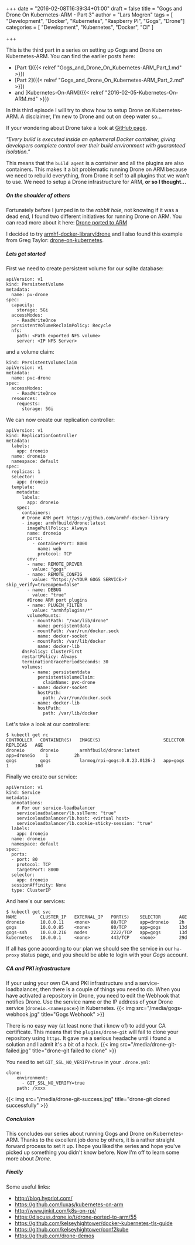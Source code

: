 +++
date = "2016-02-08T16:39:34+01:00"
draft = false
title = "Gogs and Drone On Kubernetes-ARM - Part 3"
author = "Lars Mogren"
tags = [ "Development", "Docker", "Kubernetes", "Raspberry PI", "Gogs", "Drone"]
categories = [ "Development", "Kubernetes", "Docker", "CI" ]

+++

This is the third part in a series on setting up Gogs and Drone on
Kubernetes-ARM. You can find the earlier posts here:

* [Part 1]({{< relref "Gogs_and_Drone_On_Kubernetes-ARM_Part_1.md" >}})
* [Part 2]({{< relref "Gogs_and_Drone_On_Kubernetes-ARM_Part_2.md" >}})
* and [Kubernetes-On-ARM]({{< relref "2016-02-05-Kubernetes-On-ARM.md" >}})

In this third episode I will try to show how to setup Drone on Kubernetes-ARM.
A disclaimer, I'm new to Drone and out on deep water so...
<!--more-->

If your wondering about Drone take a look at
[GitHub page](https://github.com/drone/drone).

_"Every build is executed inside an ephemeral Docker container, giving
developers complete control over their build environment with guaranteed
isolation."_

This means that the `build agent` is a container and all the plugins are also
containers. This makes it a bit problematic running Drone on ARM because we
need to rebuild everything, from Drone it self to all plugins that we wan't to
use. We need to setup a Drone infrastructure for ARM, __or so I thought...__

##### On the shoulder of others
Fortunately before I jumped in to the _rabbit hole_, not knowing if it was a
dead end, I found two different initiatives for running Drone on ARM. You can
read more about it here:
[Drone ported to ARM](https://discuss.drone.io/t/drone-ported-to-arm/55)

I decided to try
[armhf-docker-library/drone](https://github.com/armhf-docker-library/drone) and
I also found this example from Greg Taylor: [drone-on-kubernetes](https://github.com/drone-demos/drone-on-kubernetes/).

##### Lets get started
First we need to create persistent volume for our sqlite database:
```
apiVersion: v1
kind: PersistentVolume
metadata:
  name: pv-drone
spec:
  capacity:
    storage: 5Gi
  accessModes:
    - ReadWriteOnce
  persistentVolumeReclaimPolicy: Recycle
  nfs:
    path: <Path exported NFS volume>
    server: <IP NFS Server>
```

and a volume claim:
```
kind: PersistentVolumeClaim
apiVersion: v1
metadata:
  name: pvc-drone
spec:
  accessModes:
    - ReadWriteOnce
  resources:
    requests:
      storage: 5Gi
```

We can now create our replication controller:
```
apiVersion: v1
kind: ReplicationController
metadata:
  labels:
    app: droneio
  name: droneio
  namespace: default
spec:
  replicas: 1
  selector:
    app: droneio
  template:
    metadata:
      labels:
        app: droneio
    spec:
      containers:
      # Drone ARM port https://github.com/armhf-docker-library
      - image: armhfbuild/drone:latest
        imagePullPolicy: Always
        name: droneio
        ports:
          - containerPort: 8000
            name: web   
            protocol: TCP
        env:
        - name: REMOTE_DRIVER
          value: "gogs"
        - name: REMOTE_CONFIG
          value: "https://<YOUR GOGS SERVICE>?skip_verify=true&open=false"
        - name: DEBUG
          value: "true"
        #Drone ARM port plugins
        - name: PLUGIN_FILTER
          value: "armhfplugins/*"
        volumeMounts:
          - mountPath: "/var/lib/drone"
            name: persistentdata
          - mountPath: /var/run/docker.sock
            name: docker-socket
          - mountPath: /var/lib/docker
            name: docker-lib
      dnsPolicy: ClusterFirst
      restartPolicy: Always
      terminationGracePeriodSeconds: 30
      volumes:
          - name: persistentdata
            persistentVolumeClaim:
              claimName: pvc-drone
          - name: docker-socket
            hostPath:
              path: /var/run/docker.sock
          - name: docker-lib
            hostPath:
              path: /var/lib/docker
```

Let's take a look at our controllers:
```shell
$ kubectl get rc
CONTROLLER   CONTAINER(S)   IMAGE(S)                        SELECTOR       REPLICAS   AGE
droneio      droneio        armhfbuild/drone:latest         app=droneio    1          2h
gogs         gogs           larmog/rpi-gogs:0.8.23.0126-2   app=gogs       1          10d
```


Finally we create our service:
```
apiVersion: v1
kind: Service
metadata:
  annotations:
    # For our service-loadbalancer
    serviceloadbalancer/lb.sslTerm: "true"
    serviceloadbalancer/lb.host: <virtual host>
    serviceloadbalancer/lb.cookie-sticky-session: "true"
  labels:
    app: droneio
  name: droneio
  namespace: default
spec:
  ports:
  - port: 80
    protocol: TCP
    targetPort: 8000
  selector:
    app: droneio
  sessionAffinity: None
  type: ClusterIP
```

And here´s our services:
```shell
$ kubectl get svc
NAME         CLUSTER_IP   EXTERNAL_IP   PORT(S)    SELECTOR       AGE
droneio      10.0.0.11    <none>        80/TCP     app=droneio    2h
gogs         10.0.0.85    <none>        80/TCP     app=gogs       13d
gogs-ssh     10.0.0.216   nodes         2222/TCP   app=gogs       13d
kubernetes   10.0.0.1     <none>        443/TCP    <none>         29d
```

If all has gone according to our plan we should see the service in our
`ha-proxy` status page, and you should be able to login with your _Gogs_
account.

##### CA and PKI infrastructure
If your using your own CA and PKI infrastructure and a service-loadbalancer,
then there is a couple of things you need to do. When you have activated a
repository in Drone, you need to edit the Webhook that notifies Drone.
Use the service name or the IP address of your Drone service
(`droneio.<namespace>`) in Kubernetes.
{{< img src="/media/gogs-webhook.jpg" title="Gogs Webhook" >}}

There is no easy way (at least none that i know of) to add your CA certificate.
This means that the `plugins/drone-git` will fail to clone your repository using
`https`. It gave me a serious headache until i found a solution and I admit it's
a bit of a hack.
{{< img src="/media/drone-git-failed.jpg" title="drone-git failed to clone" >}}

You need to set `GIT_SSL_NO_VERIFY=true` in your `.drone.yml`:
```
clone:
    environment:
      - GIT_SSL_NO_VERIFY=true
    path: /xxxx
```
{{< img src="/media/drone-git-success.jpg" title="drone-git cloned successfully" >}}

##### Conclusion
This concludes our series about running Gogs and Drone on Kubernetes-ARM.
Thanks to the excellent job done by others, it is a rather straight forward
process to set it up. I hope you liked the series and hope you've picked up
something you didn't know before. Now I'm off to learn some more about _Drone_.

##### Finally
Some useful links:

* http://blog.hypriot.com/
* https://github.com/luxas/kubernetes-on-arm
* http://www.jinkit.com/k8s-on-rpi/
* https://discuss.drone.io/t/drone-ported-to-arm/55
* https://github.com/kelseyhightower/docker-kubernetes-tls-guide
* https://github.com/kelseyhightower/conf2kube
* https://github.com/drone-demos

